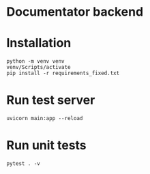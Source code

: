 # Documentator backend

# Installation

```
python -m venv venv
venv/Scripts/activate
pip install -r requirements_fixed.txt
```

# Run test server

```
uvicorn main:app --reload
```

# Run unit tests

```
pytest . -v
```
